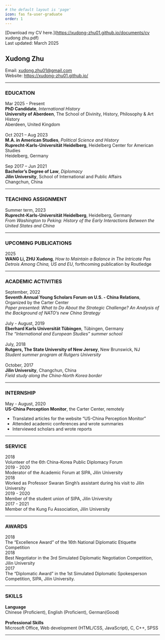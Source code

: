 ```yaml
---
# the default layout is 'page'
icon: fas fa-user-graduate
order: 1
---
```


[Download my CV here.](https://xudong-zhu01.github.io/documents/cv xudong zhu.pdf)<br>
Last updated: March 2025

## Xudong Zhu
Email: xudong.zhu01@gmail.com<br>
Website: https://xudong-zhu01.github.io/<br>
<hr>

### EDUCATION
Mar 2025 - Present <br>
**PhD Candidate**, *International History* <br>
**University of Aberdeen**, The School of Divinity, History, Philosophy & Art History <br>
Aberdeen, United Kingdom <br>
<br>
Oct 2021 – Aug 2023 <br>
**M.A. in American Studies**, *Political Science and History*<br>
**Ruprecht-Karls-Universität Heidelberg**, Heidelberg Center for American Studies  <br> 
Heidelberg, Germany <br>
<br>
Sep 2017 – Jun 2021 <br>
**Bachelor’s Degree of Law**, *Diplomacy* <br>
**Jilin University**, School of International and Public Affairs<br>
Changchun, China <br>
<hr>

### TEACHING ASSIGNMENT
Summer term, 2023<br>
**Ruprecht-Karls-Universität Heidelberg**, Heidelberg, Germany<br>
*From Washington to Peking: History of the Early Interactions Between the United States and China* <br>
<hr>

### UPCOMING PUBLICATIONS
2025<br>
**WANG Li, ZHU Xudong**, *How to Maintain a Balance in The Intricate Pas Detrois Among China, US and EU*, forthcoming publication by Routledge <br>
<hr>

### ACADEMIC ACTIVITIES
September, 2022<br>
**Seventh Annual Young Scholars Forum on U.S. - China Relations**, Organized by the Carter Center<br>
*Paper presented: What to Do About the Strategic Challenge? An Analysis of the Background of NATO’s new China Strategy*<br>
<br>
July - August, 2019<br>
**Eberhard Karls Universität Tübingen**, Tübingen, Germany <br>
*The “International and European Studies” summer school*<br>
<br>
July, 2018<br>
**Rutgers, The State University of New Jersey**, New Brunswick, NJ <br>
*Student summer program at Rutgers University* <br>
<br>
October, 2017 <br>
**Jilin University**, Changchun, China <br>
*Field study along the China-North Korea border* <br>
<hr>

### INTERNSHIP
May - August, 2020 <br>
**US-China Perception Monitor**, the Carter Center, remotely <br>
- Translated articles for the website “US-China Perception Monitor” <br>
-  Attended academic conferences and wrote summaries <br>
- Interviewed scholars and wrote reports <br>
<hr>

### SERVICE
2018<br>
Volunteer of the 6th China-Korea Public Diplomacy Forum <br>
2019 - 2020<br>
Moderator of the Academic Forum at SIPA, Jilin University <br>
2018<br>
Worked as Professor Swaran Singh’s assistant during his visit to Jilin University <br> 
2019 - 2020<br>
Member of the student union of SIPA, Jilin University <br>
2017 - 2021<br>
Member of the Kung Fu Association, Jilin University <br>
<hr>

### AWARDS
2018<br>
The “Excellence Award” of the 16th National Diplomatic Etiquette Competition<br>
2018<br>
Best Negotiator in the 3rd Simulated Diplomatic Negotiation Competition, Jilin University<br> 
2017<br>
The “Diplomatic Award” in the 1st Simulated Diplomatic Spokesperson Competition, SIPA, Jilin University.<br>
<hr>

### SKILLS
**Language** <br>
Chinese (Proficient), English (Proficient), German(Good)
<br><br>
**Professional Skills** <br>
Microsoft Office, Web development (HTML/CSS, JavaScript), C, C++, SPSS
<br>
<hr>
